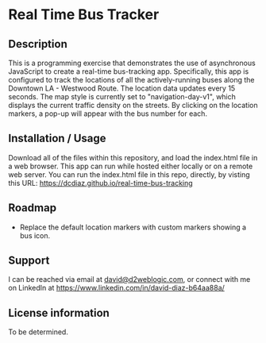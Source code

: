 # Real Time Bus Tracker

## Description
This is a programming exercise that demonstrates the use of asynchronous JavaScript to create a real-time bus-tracking app. Specifically, this app is configured to track the locations of all the actively-running buses along the Downtown LA - Westwood Route. The location data updates every 15 seconds. The map style is currently set to "navigation-day-v1", which displays the current traffic density on the streets. By clicking on the location markers, a pop-up will appear with the bus number for each.

## Installation / Usage
Download all of the files within this repository, and load the index.html file in a web browser. This app can run while hosted either locally or on a remote web server. You can run the index.html file in this repo, directly, by visting this URL: https://dcdiaz.github.io/real-time-bus-tracking

## Roadmap
- Replace the default location markers with custom markers showing a bus icon.

## Support
I can be reached via email at david@d2weblogic.com, or connect with me on LinkedIn at https://www.linkedin.com/in/david-diaz-b64aa88a/

## License information
To be determined.


